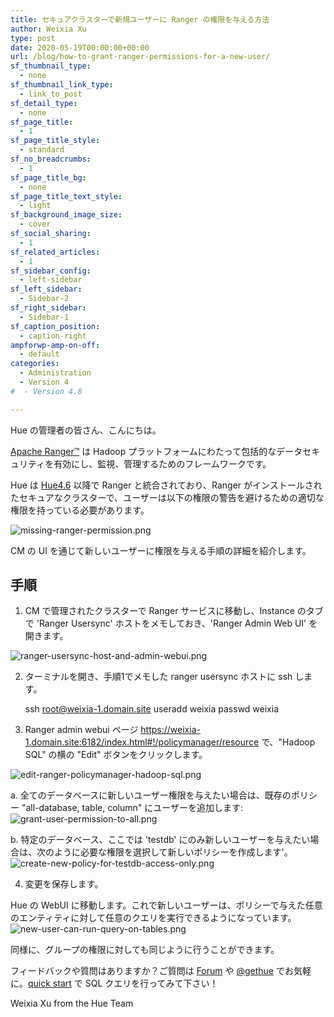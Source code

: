 ```yaml
---
title: セキュアクラスターで新規ユーザーに Ranger の権限を与える方法
author: Weixia Xu
type: post
date: 2020-05-19T00:00:00+00:00
url: /blog/how-to-grant-ranger-permissions-for-a-new-user/
sf_thumbnail_type:
  - none
sf_thumbnail_link_type:
  - link_to_post
sf_detail_type:
  - none
sf_page_title:
  - 1
sf_page_title_style:
  - standard
sf_no_breadcrumbs:
  - 1
sf_page_title_bg:
  - none
sf_page_title_text_style:
  - light
sf_background_image_size:
  - cover
sf_social_sharing:
  - 1
sf_related_articles:
  - 1
sf_sidebar_config:
  - left-sidebar
sf_left_sidebar:
  - Sidebar-2
sf_right_sidebar:
  - Sidebar-1
sf_caption_position:
  - caption-right
ampforwp-amp-on-off:
  - default
categories:
  - Administration
  - Version 4
#  - Version 4.8

---
```

Hue の管理者の皆さん、こんにちは。

[Apache Ranger™](https://ranger.apache.org/) は Hadoop プラットフォームにわたって包括的なデータセキュリティを有効にし、監視、管理するためのフレームワークです。

Hue は [Hue4.6](https://gethue.com/hue-4-6-and-its-improvements-are-out/) 以降で Ranger と統合されており、Ranger がインストールされたセキュアなクラスターで、ユーザーは以下の権限の警告を避けるための適切な権限を持っている必要があります。

![missing-ranger-permission.png](https://cdn.gethue.com/uploads/2020/05/missing-ranger-permission.png)

CM の UI を通じて新しいユーザーに権限を与える手順の詳細を紹介します。

## 手順
1. CM で管理されたクラスターで Ranger サービスに移動し、Instance のタブで 'Ranger Usersync' ホストをメモしておき、'Ranger Admin Web UI' を開きます。

![ranger-usersync-host-and-admin-webui.png](https://cdn.gethue.com/uploads/2020/05/ranger-usersync-host-and-admin-webui.png)

2. ターミナルを開き、手順1でメモした ranger usersync ホストに ssh します。

    ssh root@weixia-1.domain.site
    useradd weixia
    passwd weixia

3. Ranger admin webui ページ https://weixia-1.domain.site:6182/index.html#!/policymanager/resource で、"Hadoop SQL" の横の "Edit" ボタンをクリックします。

![edit-ranger-policymanager-hadoop-sql.png](https://cdn.gethue.com/uploads/2020/05/edit-ranger-policymanager-hadoop-sql.png)

a. 全てのデータベースに新しいユーザー権限を与えたい場合は、既存のポリシー "all-database, table, column" にユーザーを追加します:
![grant-user-permission-to-all.png](https://cdn.gethue.com/uploads/2020/05/grant-user-permission-to-all.png)

b. 特定のデータベース、ここでは 'testdb' にのみ新しいユーザーを与えたい場合は、次のように必要な権限を選択して新しいポリシーを作成します'。
![create-new-policy-for-testdb-access-only.png](https://cdn.gethue.com/uploads/2020/05/create-new-policy-for-testdb-access-only.png)

4. 変更を保存します。

Hue の WebUI に移動します。これで新しいユーザーは、ポリシーで与えた任意のエンティティに対して任意のクエリを実行できるようになっています。
![new-user-can-run-query-on-tables.png](https://cdn.gethue.com/uploads/2020/05/new-user-can-run-query-on-tables.png)

同様に、グループの権限に対しても同じように行うことができます。

フィードバックや質問はありますか？ご質問は [Forum](https://discourse.gethue.com/) や
[@gethue](https://twitter.com/gethue) でお気軽に。[quick start](https://docs.gethue.com/quickstart/) で SQL クエリを行ってみて下さい！

Weixia Xu from the Hue Team
